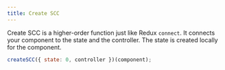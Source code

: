 ```yaml
---
title: Create SCC
---
```


Create SCC is a higher-order function just like Redux `connect`. It connects your component to the state and the controller. The state is created locally for the component.

```jsx
createSCC({ state: 0, controller })(component);
```
